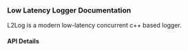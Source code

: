 ### Low Latency Logger Documentation
L2Log is a modern low-latency concurrent c++ based logger.

#### API Details
